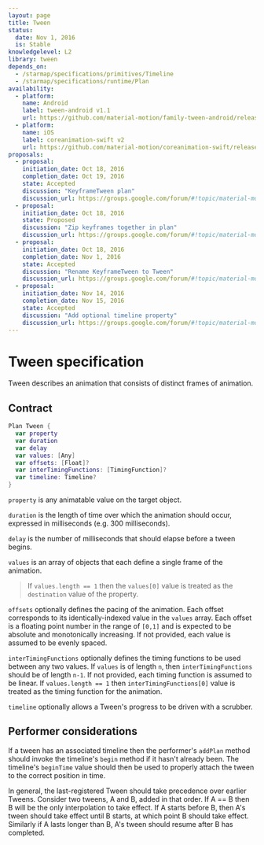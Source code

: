 ```yaml
---
layout: page
title: Tween
status:
  date: Nov 1, 2016
  is: Stable
knowledgelevel: L2
library: tween
depends_on:
  - /starmap/specifications/primitives/Timeline
  - /starmap/specifications/runtime/Plan
availability:
  - platform:
    name: Android
    label: tween-android v1.1
    url: https://github.com/material-motion/family-tween-android/releases/tag/1.1.0
  - platform:
    name: iOS
    label: coreanimation-swift v2
    url: https://github.com/material-motion/coreanimation-swift/releases/tag/v2.0.0
proposals:
  - proposal:
    initiation_date: Oct 18, 2016
    completion_date: Oct 19, 2016
    state: Accepted
    discussion: "KeyframeTween plan"
    discussion_url: https://groups.google.com/forum/#!topic/material-motion/rkHX7O_UvyI
  - proposal:
    initiation_date: Oct 18, 2016
    state: Proposed
    discussion: "Zip keyframes together in plan"
    discussion_url: https://groups.google.com/forum/#!topic/material-motion/i1Etw3mOlzE
  - proposal:
    initiation_date: Oct 18, 2016
    completion_date: Nov 1, 2016
    state: Accepted
    discussion: "Rename KeyframeTween to Tween"
    discussion_url: https://groups.google.com/forum/#!topic/material-motion/fmk3ApBolkM
  - proposal:
    initiation_date: Nov 14, 2016
    completion_date: Nov 15, 2016
    state: Accepted
    discussion: "Add optional timeline property"
    discussion_url: https://groups.google.com/forum/#!topic/material-motion/CSlqlBb92bg
---
```


# Tween specification

Tween describes an animation that consists of distinct frames of animation.

## Contract

```swift
Plan Tween {
  var property
  var duration
  var delay
  var values: [Any]
  var offsets: [Float]?
  var interTimingFunctions: [TimingFunction]?
  var timeline: Timeline?
}
```

`property` is any animatable value on the target object.

`duration` is the length of time over which the animation should occur, expressed in milliseconds (e.g. 300 milliseconds).

`delay` is the number of milliseconds that should elapse before a tween begins.

`values` is an array of objects that each define a single frame of the animation.

> If `values.length == 1` then the `values[0]` value is treated as the `destination` value of the property.

`offsets` optionally defines the pacing of the animation. Each offset corresponds to its identically-indexed value in the `values` array. Each offset is a floating point number in the range of `[0,1]` and is expected to be absolute and monotonically increasing. If not provided, each value is assumed to be evenly spaced.

`interTimingFunctions` optionally defines the timing functions to be used between any two values. If `values` is of length `n`, then `interTimingFunctions` should be of length `n-1`. If not provided, each timing function is assumed to be linear. If `values.length == 1` then `interTimingFunctions[0]` value is treated as the timing function for the animation.

`timeline` optionally allows a Tween's progress to be driven with a scrubber.

## Performer considerations

If a tween has an associated timeline then the performer's `addPlan` method should invoke the timeline's `begin` method if it hasn't already been. The timeline's `beginTime` value should then be used to properly attach the tween to the correct position in time.

In general, the last-registered Tween should take precedence over earlier Tweens. Consider two tweens, A and B, added in that order. If A == B then B will be the only interpolation to take effect. If A starts before B, then A's tween should take effect until B starts, at which point B should take effect. Similarly if A lasts longer than B, A's tween should resume after B has completed.
